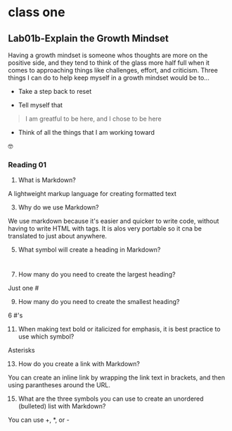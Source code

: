 # class one

## Lab01b-Explain the Growth Mindset

Having a growth mindset is someone whos thoughts are more on the positive side, and they tend to think of the glass more half full when it comes to approaching things like challenges, effort, and criticism.
Three things I can do to help keep myself in a growth mindset would be to...

- Take a step back to reset
* Tell myself that 
>I am greatful to be here, and I chose to be here
+ Think of all the things that I am working toward

 🤓
 

### Reading 01

1. What is Markdown?

A lightweight markup language for creating formatted text

3. Why do we use Markdown?

We use markdown because it's easier and quicker to write code, without having to write HTML with tags. It is alos very portable so it cna be translated to just about anywhere.

5. What symbol will create a heading in Markdown?

#

7. How many do you need to create the largest heading?

Just one #

9. How many do you need to create the smallest heading?

6 #'s

11. When making text bold or italicized for emphasis, it is best practice to use which symbol?
 
 Asterisks

13. How do you create a link with Markdown?

You can create an inline link by wrapping the link text in brackets, and then using parantheses around the URL.


15. What are the three symbols you can use to create an unordered (bulleted) list with Markdown?

You can use +, *, or -

